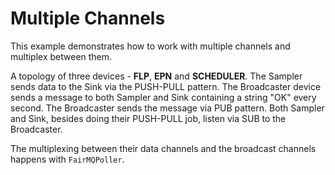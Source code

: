 Multiple Channels
=================

This example demonstrates how to work with multiple channels and multiplex between them.

A topology of three devices - **FLP**, **EPN** and **SCHEDULER**. The Sampler sends data to the Sink via the PUSH-PULL pattern. The Broadcaster device sends a message to both Sampler and Sink containing a string "OK" every second. The Broadcaster sends the message via PUB pattern. Both Sampler and Sink, besides doing their PUSH-PULL job, listen via SUB to the Broadcaster.

The multiplexing between their data channels and the broadcast channels happens with `FairMQPoller`.
